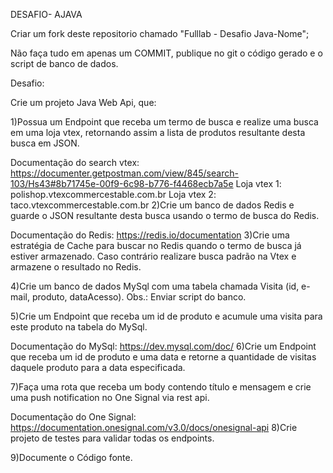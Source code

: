 DESAFIO- AJAVA

Criar um fork deste repositorio chamado "Fulllab - Desafio Java-Nome";

Não faça tudo em apenas um COMMIT, publique no git o código gerado e o script de banco de dados.

Desafio:

Crie um projeto Java Web Api, que:

1)Possua um Endpoint que receba um termo de busca e realize uma busca em uma loja vtex, retornando assim a lista de produtos resultante desta busca em JSON.

Documentação do search vtex: https://documenter.getpostman.com/view/845/search-103/Hs43#8b71745e-00f9-6c98-b776-f4468ecb7a5e
Loja vtex 1: polishop.vtexcommercestable.com.br
Loja vtex 2: taco.vtexcommercestable.com.br
2)Crie um banco de dados Redis e guarde o JSON resultante desta busca usando o termo de busca do Redis.

Documentação do Redis: https://redis.io/documentation
3)Crie uma estratégia de Cache para buscar no Redis quando o termo de busca já estiver armazenado. Caso contrário realizare busca padrão na Vtex e armazene o resultado no Redis.

4)Crie um banco de dados MySql com uma tabela chamada Visita (id, e-mail, produto, dataAcesso). Obs.: Enviar script do banco.

5)Crie um Endpoint que receba um id de produto e acumule uma visita para este produto na tabela do MySql.

Documentação do MySql: https://dev.mysql.com/doc/
6)Crie um Endpoint que receba um id de produto e uma data e retorne a quantidade de visitas daquele produto para a data especificada.

7)Faça uma rota que receba um body contendo título e mensagem e crie uma push notification no One Signal via rest api.

Documentação do One Signal: https://documentation.onesignal.com/v3.0/docs/onesignal-api
8)Crie projeto de testes para validar todas os endpoints.

9)Documente o Código fonte.

